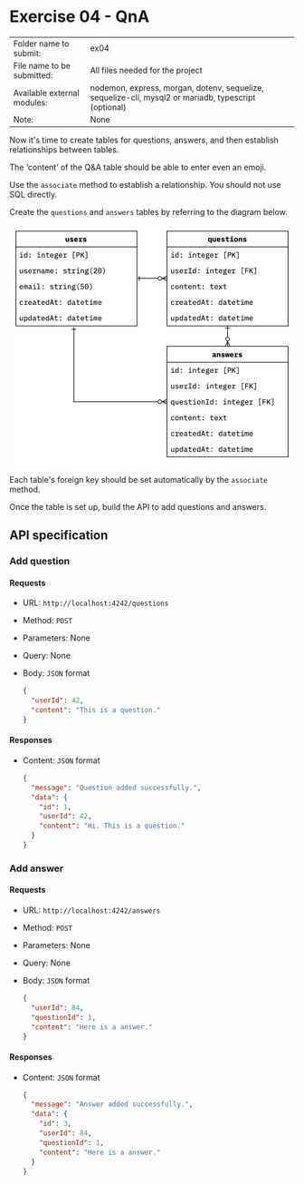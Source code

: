 # Exercise 04 - QnA
|                         |                                                                                                        |
| :---------------------- | ------------------------------------------------------------------------------------------------------ |
| Folder name to submit: | ex04 |
| File name to be submitted: | All files needed for the project |
| Available external modules: | nodemon, express, morgan, dotenv, sequelize, sequelize-cli, mysql2 or mariadb, typescript (optional) |
| Note: | None |

Now it's time to create tables for questions, answers, and then establish relationships between tables.

The ‘content’ of the Q&A table should be able to enter even an emoji.

Use the `associate` method to establish a relationship. You should not use SQL directly.

Create the `questions` and `answers` tables by referring to the diagram below.

![](./er.png)

Each table's foreign key should be set automatically by the `associate` method.

Once the table is set up, build the API to add questions and answers.

## API specification

### Add question

#### Requests

- URL: `http://localhost:4242/questions`
- Method: `POST`
- Parameters: None
- Query: None
- Body: `JSON` format

  ```json
  {
    "userId": 42,
    "content": "This is a question."
  }
  ```

#### Responses

- Content: `JSON` format

  ```json
  {
    "message": "Question added successfully.",
    "data": {
      "id": 1,
      "userId": 42,
      "content": "Hi. This is a question."
    }
  }
  ```

### Add answer

#### Requests

- URL: `http://localhost:4242/answers`
- Method: `POST`
- Parameters: None
- Query: None
- Body: `JSON` format

  ```json
  {
    "userId": 84,
    "questionId": 1,
    "content": "Here is a answer."
  }
  ```

#### Responses

- Content: `JSON` format

  ```json
  {
    "message": "Answer added successfully.",
    "data": {
      "id": 3,
      "userId": 84,
      "questionId": 1,
      "content": "Here is a answer."
    }
  }
  ```